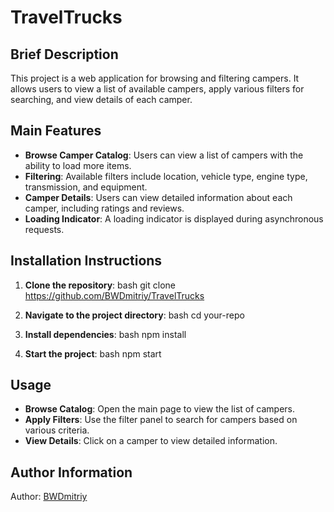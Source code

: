 # TravelTrucks

## Brief Description

This project is a web application for browsing and filtering campers. It allows users to view a list of available campers, apply various filters for searching, and view details of each camper.

## Main Features

- **Browse Camper Catalog**: Users can view a list of campers with the ability to load more items.
- **Filtering**: Available filters include location, vehicle type, engine type, transmission, and equipment.
- **Camper Details**: Users can view detailed information about each camper, including ratings and reviews.
- **Loading Indicator**: A loading indicator is displayed during asynchronous requests.

## Installation Instructions

1. **Clone the repository**:
   bash git clone https://github.com/BWDmitriy/TravelTrucks

2. **Navigate to the project directory**:
   bash cd your-repo

3. **Install dependencies**:
   bash npm install

4. **Start the project**:
   bash npm start

## Usage

- **Browse Catalog**: Open the main page to view the list of campers.
- **Apply Filters**: Use the filter panel to search for campers based on various criteria.
- **View Details**: Click on a camper to view detailed information.

## Author Information

Author: [BWDmitriy](https://github.com/BWDmitriy)
